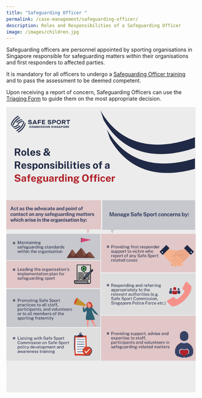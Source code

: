 ```yaml
---
title: "Safeguarding Officer "
permalink: /case-management/safeguarding-officer/
description: Roles and Responsibilities of a Safeguarding Officer
image: /images/children.jpg
---
```

Safeguarding officers are personnel appointed by sporting organisations in Singapore responsible for safeguarding matters within their organisations and first responders to affected parties.

It is mandatory for all officers to undergo a [Safeguarding Officer training](/training-and-education/so-training) and to pass the assessment to be deemed competent. 

Upon receiving a report of concern, Safeguarding Officers can use the  [Triaging Form](https://go.gov.sg/triagingform2023) to guide them on the most appropriate decision.

![Alt text for image on Isomer site](/images/Safeguarding%20roles_high_res.png)